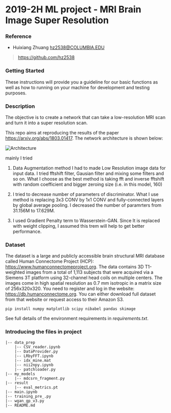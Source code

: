 # 2019-2H ML project - MRI Brain Image Super Resolution


### Reference 
* 	Huixiang Zhuang hz2538@COLUMBIA.EDU
>https://github.com/hz2538


### Getting Started
These instructions will provide you a guideline for our basic functions as well as how to running on your machine for development and testing purposes.

### Description 
The objective is to create a network that can take a low-resolution MRI scan and turn it into a super resolution scan.

This repo aims at reproducing the results of the paper https://arxiv.org/abs/1803.01417. The network architecture is shown below:

![Architecture](./model_architecture.jpeg)

mainly I tried 

1. Data Augmentation method 
I had to made Low Resolution image data for input data. I tried fftshift filter, Gausian filter and mixing some filters and so on. What I choose as the best method is taking fft and inverse fftshift with random coefficient and bigger zeroing size (i.e. in this model, 160)

2. I tried to decrease number of parameters of discriminator. What I use method is replacing 3x3 CONV by 1x1 CONV and fully-connected layers by global average pooling. I decreased the number of paramrters from 31.156M to 17.629M. 

3. I used Gradient Penalty term to Wasserstein-GAN. Since It is replaced with weight clipping, I assumed this trem will help to get better performance.   


### Dataset
The dataset is a large and publicly accessible brain structural MRI database called Human Connectome Project (HCP): https://www.humanconnectomeproject.org. The data contains 3D
T1-weighted images from a total of 1,113 subjects that were acquired via a Siemens 3T platform using 32-channel head coils on multiple centers. The images come in high spatial resolution as 0.7 mm isotropic in a matrix size of 256x320x320. You need to register and log in the website: https://db.humanconnectome.org. You can either download full dataset from that website or request access to their Amazon S3.


`pip install numpy matplotlib scipy nibabel pandas skimage`

See full details of the environment requirements in *requirements.txt*.

### Introducing the files in project

    |-- data_prep
        |-- CSV_reader.ipynb
        |-- DataProvider.py
        |-- LRbyFFT.ipynb
        |-- idx_mine.mat
        |-- nii2npy.ipynb
        |-- patchloader.py
    |-- my_models 
        |-- mdcsrn_fragment.py    
    |-- result
        |-- eval_metrics.pt
    |-- main.ipynb
    |-- training_pre_.py
    |-- wgan_gp_v3.py    
    |-- README.md
